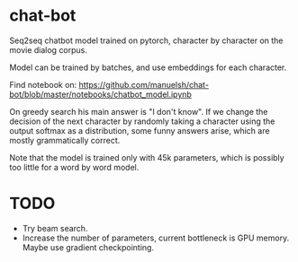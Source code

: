 # chat-bot
Seq2seq chatbot model trained on pytorch, character by character on the movie dialog corpus.

Model can be trained by batches, and use embeddings for each character.

Find notebook on: https://github.com/manuelsh/chat-bot/blob/master/notebooks/chatbot_model.ipynb

On greedy search his main answer is "I don't know". If we change the decision of the next character by randomly taking a character using the output softmax as a distribution, some funny answers arise, which are mostly grammatically correct.

Note that the model is trained only with 45k parameters, which is possibly too little for a word by word model.

# TODO
- Try beam search.
- Increase the number of parameters, current bottleneck is GPU memory. Maybe use gradient checkpointing.
